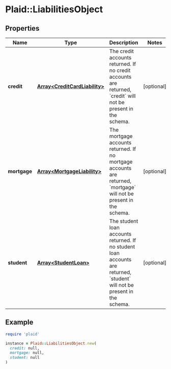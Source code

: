 # Plaid::LiabilitiesObject

## Properties

| Name | Type | Description | Notes |
| ---- | ---- | ----------- | ----- |
| **credit** | [**Array&lt;CreditCardLiability&gt;**](CreditCardLiability.md) | The credit accounts returned. If no credit accounts are returned, &#x60;credit&#x60; will not be present in the schema. | [optional] |
| **mortgage** | [**Array&lt;MortgageLiability&gt;**](MortgageLiability.md) | The mortgage accounts returned. If no mortgage accounts are returned, &#x60;mortgage&#x60; will not be present in the schema. | [optional] |
| **student** | [**Array&lt;StudentLoan&gt;**](StudentLoan.md) | The student loan accounts returned. If no student loan accounts are returned, &#x60;student&#x60; will not be present in the schema. | [optional] |

## Example

```ruby
require 'plaid'

instance = Plaid::LiabilitiesObject.new(
  credit: null,
  mortgage: null,
  student: null
)
```

